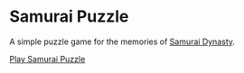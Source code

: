 Samurai Puzzle
==============

A simple puzzle game for the memories of [Samurai Dynasty](http://www.bbgsite.com/socialgames/content/samurai-dynasty/index.shtml).

[Play Samurai Puzzle](http://miaopeng.github.io/samurai-puzzle/)
